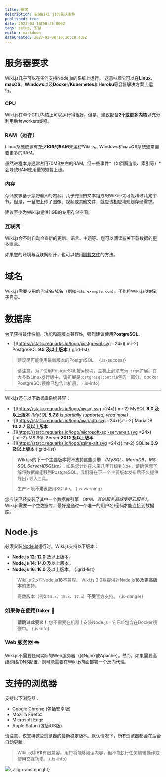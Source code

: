 ```yaml
---
title: 要求
description: 安装Wiki.js的先决条件
published: true
date: 2023-03-16T08:45:000Z
tags: setup, 安装
editor: markdown
dateCreated: 2023-01-08T10:36:18.438Z
---
```


# 服务器要求

Wiki.js几乎可以在任何支持Node.js的系统上运行。
这意味着它可以在**Linux**、**macOS**、**Windows**以及**Docker/Kubernetes**和**Heroku**等容器解决方案上运行。

### CPU
Wiki.js在单个CPU内核上可以运行得很好。但是，建议配备**2个或更多内核**以充分利用后台workers线程。

### RAM（运存）
Linux系统应该有**至少1GB的RAM**来运行Wiki.js。Windows和macOS系统通常需要更多的RAM。

虽然进程本身通常占用70MB左右的RAM，但一些事件*（如页面渲染、索引等）*会导致RAM使用量的短暂上涨。

### 内存
存储要求基于您将输入的内容。几乎完全由文本组成的Wiki不太可能超过几兆字节。但是，一旦您上传了图像、视频或其他文件，就应该相应地规划存储需求。

建议至少为Wiki.js提供1 GB的专用存储空间。

### 互联网
Wiki.js会不时自动检查新的更新、语言、主题等。您可以阅读有关下载数据的[更多信息](/install/requirements/internet)。

如果您的环境与互联网断开，也可以使用[侧载文件](/install/sideload)的方法。

# 域名

Wiki.js需要专用的子域名/域名（例如`wiki.example.com`）。不能将Wiki.js映射到子目录。

# 数据库

为了获得最佳性能、功能和高版本兼容性，强烈建议使用**PostgreSQL**。

- ![](https://static.requarks.io/logo/postgresql.svg =24x){.mr-2} PostgreSQL **9.5 及以上版本**
{.grid-list}

> 建议尽可能使用最新版本的PostgreSQL。
{.is-success}

> 请注意，为了使用PostgreSQL搜索模块，主机上必须有`pg_trgm`扩展。在大多数Linux发行版中，该扩展是`postgresqlcontrib`包的一部分。docker PostgreSQL镜像已包含此扩展。
{.is-info}

---

Wiki.js还与以下数据库系统兼容：

- ![](https://static.requarks.io/logo/mysql.svg =24x){.mr-2} MySQL **8.0 及以上版本** *(MySQL **5.7.8** is partially supported, [read more](/install/requirements/mysql5))*
- ![](https://static.requarks.io/logo/mariadb.svg =24x){.mr-2} MariaDB **10.2.7 及以上版本**
- ![](https://static.requarks.io/logo/microsoft-sql-server-alt.svg =24x){.mr-2} MS SQL Server **2012 及以上版本**
- ![](https://static.requarks.io/logo/sqlite-alt.svg =24x){.mr-2} SQLite **3.9 及以上版本**
{.grid-list}

> **Wiki.js的下一个主要版本将不支持这些引擎 *（MySQL、MariaDB、MS SQL Server和SQLite）***. 如果您计划在未来几年升级到3.x+，请确保您了解将数据库迁移到PostgreSQL。我们将在下一个主要版本发布后不久提供导出+导入工具。
> 
> 生产环境**不建议**使用SQLite。
{.is-warning}

您应该已经安装了其中一个数据库引擎 *（本地、其他服务器或使用云服务）*。Wiki.js需要一个空数据库，最好是通过一个唯一的用户名/密码才能连接到数据库。

# Node.js

必须安装[Node.js](https://nodejs.org/)运行时。Wiki.js支持以下版本：

- **Node.js 12**: **12.0** 及以上版本。
- **Node.js 14**: **14.0** 及以上版本。
- **Node.js 16**: **16.0** 及以上版本。
{.grid-list}

> Wiki.js 2.x与Node.js**18**不兼容。
> Wiki.js 3.0将提供对Node.js**18及更高版本**的支持。
>
> 奇数版本（例如`13.x`、`15.x`、`17.x`）**不受**官方支持。
{.is-danger}

### **如果你在使用Doker** :whale:

> **请跳过此要求！** 您不需要在机器上安装Node.js！它已经包含在Docker镜像中。
{.is-info}

### **Web 服务器** :cloud:

Wiki.js不需要任何实际的Web服务器（如Nginx或Apache）。然而，如果需要高级网络/DNS配置，则可能需要在Wiki.js前面部署一个反向代理。

# 支持的浏览器

支持以下浏览器：

- Google Chrome (包括安卓版)
- Mozilla Firefox
- Microsoft Edge
- Apple Safari (包括iOS版)

请注意，仅支持这些浏览器的最新稳定版本。默认情况下，所有浏览器都会在后台自动更新。

> Wiki.js对**IE11**有限兼容。用户将能够阅读内容，但不能执行任何编辑操作或使用交互功能。
{.is-info}

![](https://a.icons8.com/ViUXyjOj/f4tFww/svg.svg){.align-abstopright}